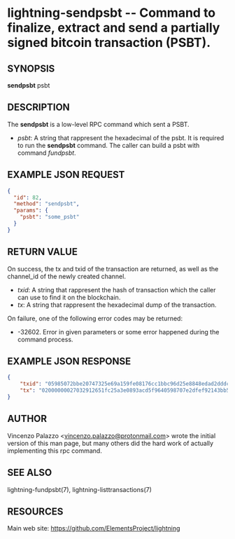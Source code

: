 lightning-sendpsbt -- Command to finalize, extract and send a partially signed bitcoin transaction (PSBT).
============================================================

SYNOPSIS
--------

**sendpsbt** psbt

DESCRIPTION
-----------

The **sendpsbt** is a low-level RPC command which sent a PSBT.

- *psbt*: A string that rappresent the hexadecimal of the psbt. It is required to run the **sendpsbt** command. The caller can build a psbt with command *fundpsbt*.

EXAMPLE JSON REQUEST
------------
```json
{
  "id": 82,
  "method": "sendpsbt",
  "params": {
    "psbt": "some_psbt"
  }
}
```

RETURN VALUE
------------

On success, the tx and txid of the transaction are returned, as well as the channel_id of the newly created channel.

- *txid*: A string that rappresent the hash of transaction which the caller can use to find it on the blockchain.
- *tx*: A string that rappresent the hexadecimal dump of the transaction.

On failure, one of the following error codes may be returned:

- -32602. Error in given parameters or some error happened during the command process.

EXAMPLE JSON RESPONSE
-----
```json
{
    "txid": "05985072bbe20747325e69a159fe08176cc1bbc96d25e8848edad2dddc1165d0",
    "tx": "02000000027032912651fc25a3e0893acd5f9640598707e2dfef92143bb5a4020e335442800100000017160014a5f48b9aa3cb8ca6cc1040c11e386745bb4dc932ffffffffd229a4b4f78638ebcac10a68b0561585a5d6e4d3b769ad0a909e9b9afaeae24e00000000171600145c83da9b685f9142016c6f5eb5f98a45cfa6f686ffffffff01915a01000000000017a9143a4dfd59e781f9c3018e7d0a9b7a26d58f8d22bf8700000000",
}
```


AUTHOR
------

Vincenzo Palazzo <<vincenzo.palazzo@protonmail.com>> wrote the initial version of this man page, but many others did the hard work of actually implementing this rpc command.

SEE ALSO
--------

lightning-fundpsbt(7), lightning-listtransactions(7)

RESOURCES
---------

Main web site: <https://github.com/ElementsProject/lightning>
